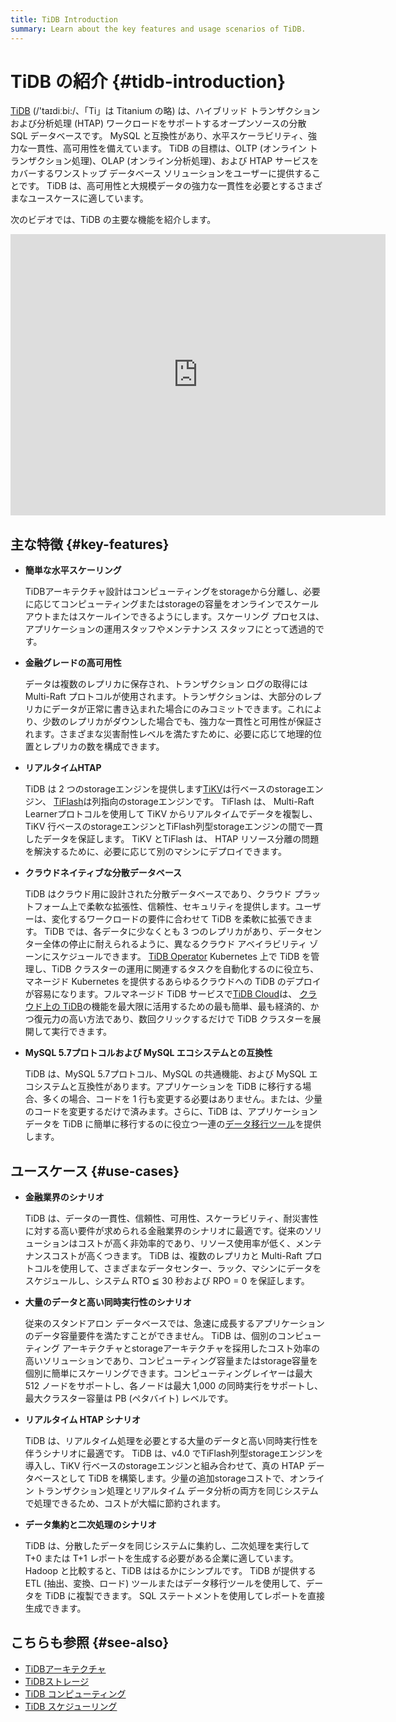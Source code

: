 ```yaml
---
title: TiDB Introduction
summary: Learn about the key features and usage scenarios of TiDB.
---
```


# TiDB の紹介 {#tidb-introduction}

<!-- Localization note for TiDB:

- English: use distributed SQL, and start to emphasize HTAP
- Chinese: can keep "NewSQL" and emphasize one-stop real-time HTAP ("一栈式实时 HTAP")
- Japanese: use NewSQL because it is well-recognized

-->

[TiDB](https://github.com/pingcap/tidb) (/&#39;taɪdiːbi:/、「Ti」は Titanium の略) は、ハイブリッド トランザクションおよび分析処理 (HTAP) ワークロードをサポートするオープンソースの分散 SQL データベースです。 MySQL と互換性があり、水平スケーラビリティ、強力な一貫性、高可用性を備えています。 TiDB の目標は、OLTP (オンライン トランザクション処理)、OLAP (オンライン分析処理)、および HTAP サービスをカバーするワンストップ データベース ソリューションをユーザーに提供することです。 TiDB は、高可用性と大規模データの強力な一貫性を必要とするさまざまなユースケースに適しています。

次のビデオでは、TiDB の主要な機能を紹介します。

<iframe width="600" height="450" src="https://www.youtube.com/embed/aWBNNPm21zg?enablejsapi=1" title="TiDB を選ぶ理由" frameborder="0" allow="accelerometer; autoplay; clipboard-write; encrypted-media; gyroscope; picture-in-picture" allowfullscreen></iframe>

## 主な特徴 {#key-features}

-   **簡単な水平スケーリング**

    TiDBアーキテクチャ設計はコンピューティングをstorageから分離し、必要に応じてコンピューティングまたはstorageの容量をオンラインでスケールアウトまたはスケールインできるようにします。スケーリング プロセスは、アプリケーションの運用スタッフやメンテナンス スタッフにとって透過的です。

-   **金融グレードの高可用性**

    データは複数のレプリカに保存され、トランザクション ログの取得には Multi-Raft プロトコルが使用されます。トランザクションは、大部分のレプリカにデータが正常に書き込まれた場合にのみコミットできます。これにより、少数のレプリカがダウンした場合でも、強力な一貫性と可用性が保証されます。さまざまな災害耐性レベルを満たすために、必要に応じて地理的位置とレプリカの数を構成できます。

-   **リアルタイムHTAP**

    TiDB は 2 つのstorageエンジンを提供します[TiKV](/tikv-overview.md)は行ベースのstorageエンジン、 [TiFlash](/tiflash/tiflash-overview.md)は列指向のstorageエンジンです。 TiFlash は、 Multi-Raft Learnerプロトコルを使用して TiKV からリアルタイムでデータを複製し、TiKV 行ベースのstorageエンジンとTiFlash列型storageエンジンの間で一貫したデータを保証します。 TiKV とTiFlash は、 HTAP リソース分離の問題を解決するために、必要に応じて別のマシンにデプロイできます。

-   **クラウドネイティブな分散データベース**

    TiDB はクラウド用に設計された分散データベースであり、クラウド プラットフォーム上で柔軟な拡張性、信頼性、セキュリティを提供します。ユーザーは、変化するワークロードの要件に合わせて TiDB を柔軟に拡張できます。 TiDB では、各データに少なくとも 3 つのレプリカがあり、データセンター全体の停止に耐えられるように、異なるクラウド アベイラビリティ ゾーンにスケジュールできます。 [TiDB Operator](https://docs.pingcap.com/tidb-in-kubernetes/stable/tidb-operator-overview) Kubernetes 上で TiDB を管理し、TiDB クラスターの運用に関連するタスクを自動化するのに役立ち、マネージド Kubernetes を提供するあらゆるクラウドへの TiDB のデプロイが容易になります。フルマネージド TiDB サービスで[TiDB Cloud](https://pingcap.com/tidb-cloud/)は、 [クラウド上の TiDB](https://docs.pingcap.com/tidbcloud/)の機能を最大限に活用するための最も簡単、最も経済的、かつ復元力の高い方法であり、数回クリックするだけで TiDB クラスターを展開して実行できます。

-   **MySQL 5.7プロトコルおよび MySQL エコシステムとの互換性**

    TiDB は、MySQL 5.7プロトコル、MySQL の共通機能、および MySQL エコシステムと互換性があります。アプリケーションを TiDB に移行する場合、多くの場合、コードを 1 行も変更する必要はありません。または、少量のコードを変更するだけで済みます。さらに、TiDB は、アプリケーション データを TiDB に簡単に移行するのに役立つ一連の[データ移行ツール](/ecosystem-tool-user-guide.md)を提供します。

## ユースケース {#use-cases}

-   **金融業界のシナリオ**

    TiDB は、データの一貫性、信頼性、可用性、スケーラビリティ、耐災害性に対する高い要件が求められる金融業界のシナリオに最適です。従来のソリューションはコストが高く非効率的であり、リソース使用率が低く、メンテナンスコストが高くつきます。 TiDB は、複数のレプリカと Multi-Raft プロトコルを使用して、さまざまなデータセンター、ラック、マシンにデータをスケジュールし、システム RTO ≦ 30 秒および RPO = 0 を保証します。

-   **大量のデータと高い同時実行性のシナリオ**

    従来のスタンドアロン データベースでは、急速に成長するアプリケーションのデータ容量要件を満たすことができません。 TiDB は、個別のコンピューティング アーキテクチャとstorageアーキテクチャを採用したコスト効率の高いソリューションであり、コンピューティング容量またはstorage容量を個別に簡単にスケーリングできます。コンピューティングレイヤーは最大 512 ノードをサポートし、各ノードは最大 1,000 の同時実行をサポートし、最大クラスター容量は PB (ペタバイト) レベルです。

-   **リアルタイム HTAP シナリオ**

    TiDB は、リアルタイム処理を必要とする大量のデータと高い同時実行性を伴うシナリオに最適です。 TiDB は、v4.0 でTiFlash列型storageエンジンを導入し、TiKV 行ベースのstorageエンジンと組み合わせて、真の HTAP データベースとして TiDB を構築します。少量の追加storageコストで、オンライン トランザクション処理とリアルタイム データ分析の両方を同じシステムで処理できるため、コストが大幅に節約されます。

-   **データ集約と二次処理のシナリオ**

    TiDB は、分散したデータを同じシステムに集約し、二次処理を実行して T+0 または T+1 レポートを生成する必要がある企業に適しています。 Hadoop と比較すると、TiDB ははるかにシンプルです。 TiDB が提供する ETL (抽出、変換、ロード) ツールまたはデータ移行ツールを使用して、データを TiDB に複製できます。 SQL ステートメントを使用してレポートを直接生成できます。

## こちらも参照 {#see-also}

-   [TiDBアーキテクチャ](/tidb-architecture.md)
-   [TiDBストレージ](/tidb-storage.md)
-   [TiDB コンピューティング](/tidb-computing.md)
-   [TiDB スケジューリング](/tidb-scheduling.md)
